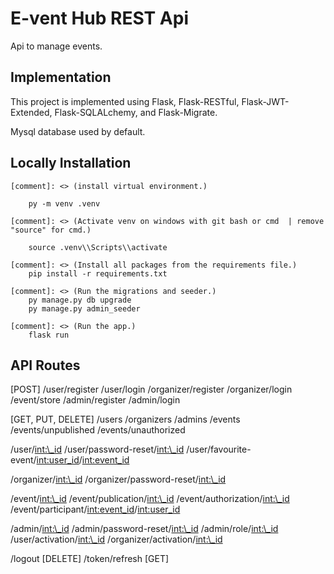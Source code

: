 # E-vent Hub REST Api

Api to manage events.

## Implementation

This project is implemented using Flask, Flask-RESTful, Flask-JWT-Extended, Flask-SQLALchemy, and Flask-Migrate.

Mysql database used by default.

## Locally Installation

```
[comment]: <> (install virtual environment.)

    py -m venv .venv

[comment]: <> (Activate venv on windows with git bash or cmd  | remove "source" for cmd.)

    source .venv\\Scripts\\activate

[comment]: <> (Install all packages from the requirements file.)
    pip install -r requirements.txt

[comment]: <> (Run the migrations and seeder.)
    py manage.py db upgrade
    py manage.py admin_seeder

[comment]: <> (Run the app.)
    flask run
```

## API Routes

[POST]
/user/register
/user/login
/organizer/register
/organizer/login
/event/store
/admin/register
/admin/login

[GET, PUT, DELETE]
/users
/organizers
/admins
/events
/events/unpublished
/events/unauthorized

/user/<int:\_id>
/user/password-reset/<int:\_id>
/user/favourite-event/<int:user_id>/<int:event_id>

/organizer/<int:\_id>
/organizer/password-reset/<int:\_id>

/event/<int:\_id>
/event/publication/<int:\_id>
/event/authorization/<int:\_id>
/event/participant/<int:event_id>/<int:user_id>

/admin/<int:\_id>
/admin/password-reset/<int:\_id>
/admin/role/<int:\_id>
/user/activation/<int:\_id>
/organizer/activation/<int:\_id>

/logout [DELETE]
/token/refresh [GET]
